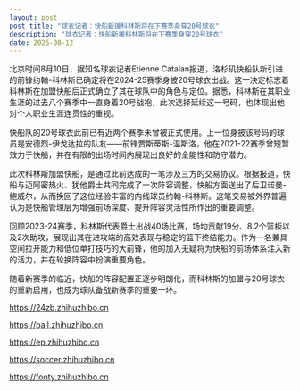 ```yaml
---
layout: post
post title: "球衣记者：快船新援科林斯将在下赛季身穿20号球衣" 
description: "球衣记者：快船新援科林斯将在下赛季身穿20号球衣" 
date: 2025-08-12
---
```


北京时间8月10日，据知名球衣记者Etienne Catalan报道，洛杉矶快船队新引进的前锋约翰-科林斯已确定将在2024-25赛季身披20号球衣出战。这一决定标志着科林斯在加盟快船后正式确立了其在球队中的角色与定位。据悉，科林斯在其职业生涯的过去八个赛季中一直身着20号战袍，此次选择延续这一号码，也体现出他对个人职业生涯连贯性的重视。

快船队的20号球衣此前已有近两个赛季未曾被正式使用。上一位身披该号码的球员是安德烈-伊戈达拉的队友——前锋贾斯蒂斯-温斯洛，他在2021-22赛季曾短暂效力于快船，并在有限的出场时间内展现出良好的全能性和防守潜力。

此次科林斯加盟快船，是通过此前达成的一笔涉及三方的交易协议。根据报道，快船与迈阿密热火、犹他爵士共同完成了一次阵容调整，快船方面送出了后卫诺曼-鲍威尔，从而换回了这位经验丰富的内线球员约翰-科林斯。这笔交易被外界普遍认为是快船管理层为增强前场深度、提升阵容灵活性所作出的重要调整。

回顾2023-24赛季，科林斯代表爵士出战40场比赛，场均贡献19分、8.2个篮板以及2次助攻，展现出其在进攻端的高效表现与稳定的篮下终结能力。作为一名兼具空间拉开能力和低位单打技巧的大前锋，他的加入无疑将为快船的前场体系注入新的活力，并在轮换阵容中扮演重要角色。

随着新赛季的临近，快船的阵容配置正逐步明朗化，而科林斯的加盟与20号球衣的重新启用，也成为球队备战新赛季的重要一环。

https://24zb.zhihuzhibo.cn

https://ball.zhihuzhibo.cn

https://ep.zhihuzhibo.cn

https://soccer.zhihuzhibo.cn

https://footy.zhihuzhibo.cn